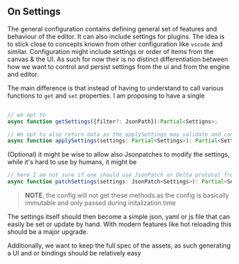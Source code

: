 ## On Settings

The general configuration contains defining general set of features and behaviour of the editor. It can also include settings for plugins. The idea is to stick close to concepts known from other configuration like `vscode` and similar.
Configuration might include settings or order of items from the canvas & the UI. As such for now their is no distinct differentiation between how we want to control and persist settings from the ui and from the engine and editor.

The main difference is that instead of having to understand to call various functions to `get` and `set` properties. I am proposing to have a single

```typescript 

// we opt to 
async function getSettings({filter?: JsonPath}):Partial<Settigns>;

// We opt to also return data as the applySettings may validate and constrain settings and reutrn the resulting one after some transofmrations applied
async function applySettings(settings: Partial<Settings>): Partial<Settings>;
```


(Optional) it might be wise to allow also Jsonpatches to modify the settings, while it's hard to use by humans, it might be 

```ts
// here I am not sure if one should use JsonPatch or Delta protocol from CRDTs
async function patchSettings(settings: JsonPatch<Settings>): Partial<Settings>;
```


> **NOTE**, the config will not get these methods as the config is basically immutable and only passed during initalization time


The settings itself should then become a simple json, yaml or js file that can easily be set or update by hand. With modern features like hot reloading this should be a major upgrade. 


<!-- @import "../examples/settings.example.jsonc" {code_block=true class="line-numbers" syntax="jsonc"} -->


Additionally, we want to keep the full spec of the assets, as such generating a UI and or bindings should be relatively easy


<!-- @import "../examples/settings.schema.json" {code_block=true class="line-numbers"} -->